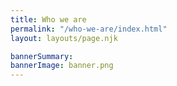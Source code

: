 ```yaml
---
title: Who we are
permalink: "/who-we-are/index.html"
layout: layouts/page.njk

bannerSummary: 
bannerImage: banner.png
---
```

